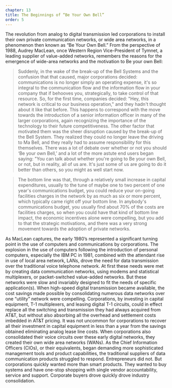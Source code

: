 ```yaml
---
chapter: 13
title: The Beginnings of “Be Your Own Bell”
order: 5
---
```

The revolution from analog to digital transmission led corporations to install their own private communication networks, or wide area networks, in a phenomenon then known as “Be Your Own Bell.” From the perspective of 1988, Audrey MacLean, once Western Region Vice-President of Tymnet, a leading supplier of value-added networks, remembers the reasons for the emergence of wide-area networks and the motivation to Be your own Bell:

>Suddenly, in the wake of the break-up of the Bell Systems and the confusion that that caused, major corporations decided: communications is no longer simply an operating expense, it's so integral to the communication flow and the information flow in your company that if behooves you, strategically, to take control of that resource. So, for the first time, companies decided:  "Hey, this network is critical to our business operation," and they hadn't thought about it like that before. This happens to correspond with the move towards the introduction of a senior information officer in many of the larger corporations, again recognizing the importance of the technology to their future competitiveness. The other factor that motivated them was the sheer disruption caused by the break-up of the Bell System. They realized they could no longer leave the driving to Ma Bell, and they really had to assume responsibility for this themselves. There was a lot of debate over whether or not you should ‘Be your own Bell,’ and a lot of the more astute end users began saying: "You can talk about whether you're going to Be your own Bell, or not, but in reality, all of us are. It's just some of us are going to do it better than others, so you might as well start now.

>The bottom line was that, through a relatively small increase in capital expenditures, usually to the tune of maybe one to two percent of one year's communications budget, you could reduce your on-going facilities charges in the network by as much as six or more percent, which typically came right off your bottom line. In anybody's communications budget, you usually find about 70% of the costs are facilities charges, so when you could have that kind of bottom line impact, the economic incentives alone were compelling, but you add to that the strategic motivations, and there was a very strong movement towards the adoption of private networks.

As MacLean captures, the early 1980’s represented a significant turning point in the use of computers and communications by corporations. The explosion in the use of computers following the introduction of personal computers, especially the IBM PC in 1981, combined with the attendant rise in use of local area network, LANs, drove the need for data transmission over the traditional voice telephone network. At first these needs were met by creating data communication networks, using modems and statistical multiplexers, or packet-switched value-added networks. But these networks were slow and invariably designed to fit the needs of specific application(s). When high-speed digital transmission became available, the cost savings made possible by consolidating numerous data networks over one “utility” network were compelling. Corporations, by investing in capital equipment, T-1 multiplexers, and leasing digital T-1 circuits, could in effect replace all the switching and transmission they had always acquired from AT&T, but without also absorbing all the overhead and settlement costs imbedded in AT&T pricing. It was not uncommon for corporations to recover all their investment in capital equipment in less than a year from the savings obtained eliminating analog lease line costs. When corporations also consolidated their voice circuits over these early digital networks, they created their own wide area networks (WANs). As the Chief Information Officers (CIOs), or their equivalents, began demanding more sophisticated management tools and product capabilities, the traditional suppliers of data communication products struggled to respond. Entrepreneurs did not. But corporations quickly wanted more than smart products. They wanted to buy systems and have one-stop shopping with single vendor accountability, service and support. Corporate buyers drove quickly drove industry consolidation.
